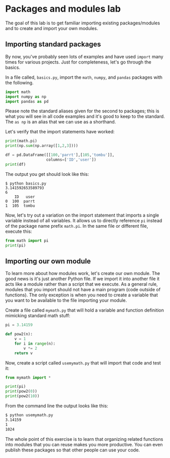 # Packages and modules lab

The goal of this lab is to get familiar importing existing packages/modules and to create and import your own modules.

## Importing standard packages

By now, you've probably seen lots of examples and have used `import` many times for various projects. Just for completeness, let's go through the basics.
 
In a file called, `basics.py`, import the `math`, `numpy`, and `pandas` packages with the following.

```python
import math
import numpy as np
import pandas as pd
```

Please note the standard aliases given for the second to packages; this is what you will see in all code examples and it's good to keep to the standard. The `as np` is an alias that we can use as a shorthand.

Let's verify that the import statements have worked:

```python
print(math.pi)
print(np.sum(np.array([1,2,3])))

df = pd.DataFrame([[100,'parrt'],[105,'tombu']],
                  columns=['ID','user'])
print(df)
```

The output you get should look like this:
 
```
$ python basics.py 
3.141592653589793
6
    ID   user
0  100  parrt
1  105  tombu
```

Now, let's try out a variation on the import statement that imports a single variable instead of all variables. It allows us to directly reference `pi` instead of the package name prefix `math.pi`. In the same file or different file, execute this:

```python
from math import pi
print(pi)
```

## Importing our own module

To learn more about how modules work, let's create our own module. The good news is it's just another Python file. If we import it into another file it acts like a module rather than a script that we execute. As a general rule, modules that you import should not have a main program (code outside of functions). The only exception is when you need to create a variable that you want to be available to the file importing your module.

Create a file called `mymath.py` that will hold a variable and function definition mimicking standard math stuff:

```python
pi = 3.14159

def pow2(n):
    v = 1
    for i in range(n):
        v *= 2
    return v
```

Now, create a script called `usemymath.py` that will import that code and test it:

```python
from mymath import *

print(pi)
print(pow2(0))
print(pow2(10))
```

From the command line the output looks like this:
 
```bash
$ python usemymath.py 
3.14159
1
1024
```
   
The whole point of this exercise is to learn that organizing related functions into modules that you can reuse makes you more productive. You can even publish these packages so that other people can use your code.
